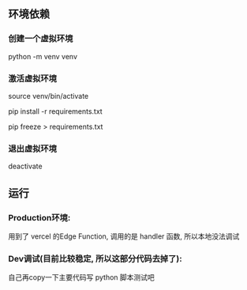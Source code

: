 ## 环境依赖

### 创建一个虚拟环境

python -m venv venv

### 激活虚拟环境

source venv/bin/activate

pip install -r requirements.txt

pip freeze > requirements.txt

### 退出虚拟环境

deactivate


## 运行

### Production环境: 

用到了 vercel 的Edge Function, 调用的是 handler 函数, 所以本地没法调试

### Dev调试(目前比较稳定, 所以这部分代码去掉了): 

自己再copy一下主要代码写 python 脚本测试吧